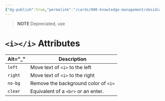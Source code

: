 ```yaml
---
{"dg-publish":true,"permalink":"/cards/000-knowledge-management/obsidian-vaults/sl-rvb/guides/html-i-attributes/"}
---
```


> **NOTE**
> Depreciated, use 

# `<i></i>` Attributes

| Alt="\_" | Description |
| --- | --- |
| `left` | Move text of `<i>` to the left |
| `right` | Move text of `<i>` to the right |
| `no-bg` | Remove the background color of `<i>` |
| `clear` | Equivalent of a `<br>` or an enter. |